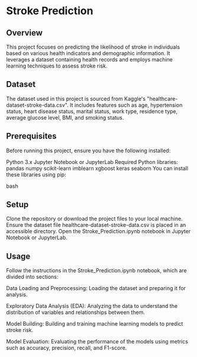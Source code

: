 # Stroke Prediction

## Overview
This project focuses on predicting the likelihood of stroke in individuals based on various health indicators and demographic information. It leverages a dataset containing health records and employs machine learning techniques to assess stroke risk.

## Dataset
The dataset used in this project is sourced from Kaggle's "healthcare-dataset-stroke-data.csv". It includes features such as age, hypertension status, heart disease status, marital status, work type, residence type, average glucose level, BMI, and smoking status.

## Prerequisites
Before running this project, ensure you have the following installed:

Python 3.x
Jupyter Notebook or JupyterLab
Required Python libraries:
pandas
numpy
scikit-learn
imblearn
xgboost
keras
seaborn
You can install these libraries using pip:

bash

## Setup
Clone the repository or download the project files to your local machine.
Ensure the dataset file healthcare-dataset-stroke-data.csv is placed in an accessible directory.
Open the Stroke_Prediction.ipynb notebook in Jupyter Notebook or JupyterLab.

## Usage
Follow the instructions in the Stroke_Prediction.ipynb notebook, which are divided into sections:

Data Loading and Preprocessing: Loading the dataset and preparing it for analysis.

Exploratory Data Analysis (EDA): Analyzing the data to understand the distribution of variables and relationships between them.

Model Building: Building and training machine learning models to predict stroke risk.

Model Evaluation: Evaluating the performance of the models using metrics such as accuracy, precision, recall, and F1-score.
